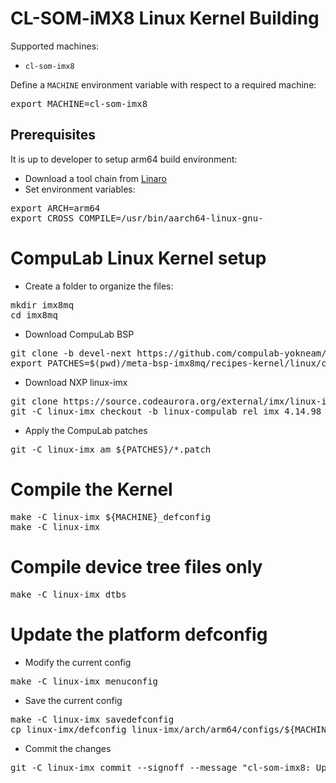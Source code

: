 # CL-SOM-iMX8 Linux Kernel Building

Supported machines:

* `cl-som-imx8`

Define a `MACHINE` environment variable with respect to a required machine:
<pre>
export MACHINE=cl-som-imx8
</pre>

## Prerequisites
It is up to developer to setup arm64 build environment:
* Download a tool chain from [Linaro](https://releases.linaro.org/components/toolchain/binaries/7.3-2018.05/aarch64-linux-gnu/)
* Set environment variables:
<pre>
export ARCH=arm64
export CROSS_COMPILE=/usr/bin/aarch64-linux-gnu-
</pre>

# CompuLab Linux Kernel setup
* Create a folder to organize the files:
<pre>
mkdir imx8mq
cd imx8mq
</pre>

* Download CompuLab BSP
<pre>
git clone -b devel-next https://github.com/compulab-yokneam/meta-bsp-imx8mq.git
export PATCHES=$(pwd)/meta-bsp-imx8mq/recipes-kernel/linux/compulab/imx8mq
</pre>

* Download NXP linux-imx
<pre>
git clone https://source.codeaurora.org/external/imx/linux-imx.git
git -C linux-imx checkout -b linux-compulab rel_imx_4.14.98_2.0.0_ga
</pre>

* Apply the CompuLab patches
<pre>
git -C linux-imx am ${PATCHES}/*.patch
</pre>

# Compile the Kernel
<pre>
make -C linux-imx ${MACHINE}_defconfig
make -C linux-imx
</pre>

# Compile device tree files only
<pre>
make -C linux-imx dtbs
</pre>

# Update the platform defconfig

* Modify the current config
<pre>
make -C linux-imx menuconfig
</pre>

* Save the current config
<pre>
make -C linux-imx savedefconfig
cp linux-imx/defconfig linux-imx/arch/arm64/configs/${MACHINE}_defconfig
</pre>

* Commit the changes
<pre>
git -C linux-imx commit --signoff --message "cl-som-imx8: Updated defconfig" arch/arm64/configs/${MACHINE}_defconfig
</pre>
